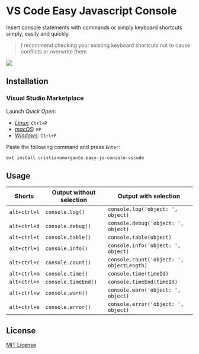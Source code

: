 # VS Code Easy Javascript Console

Insert console statements with commands or simply keyboard shortcuts simply, easily and quickly.
> I recommend checking your existing keyboard shortcuts not to cause conflicts or overwrite them


![](https://media.giphy.com/media/RJMv5dmRoShTUDRRCx/giphy.gif)
## Installation

### Visual Studio Marketplace

Launch _Quick Open_:

- [_Linux_](https://code.visualstudio.com/shortcuts/keyboard-shortcuts-linux.pdf): `Ctrl+P`
- [_macOS_](https://code.visualstudio.com/shortcuts/keyboard-shortcuts-macos.pdf): `⌘P`
- [_Windows_](https://code.visualstudio.com/shortcuts/keyboard-shortcuts-windows.pdf): `Ctrl+P`

Paste the following command and press `Enter`:

```shell
ext install cristianomorgante.easy-js-console-vscode
```
## Usage

| Shorts       | Output without selection  | Output with selection                     |
| ------------ | ------------------------- | ----------------------------------------- |
| `alt+ctrl+l` | `console.log()`           | `console.log('object: ', object)`         |
| `alt+ctrl+d` | `console.debug()`         | `console.debug('object: ', object)`       |
| `alt+ctrl+t` | `console.table()`         | `console.table(object)`                   |
| `alt+ctrl+i` | `console.info()`          | `console.info('object: ', object)`        |
| `alt+ctrl+c` | `console.count()`         | `console.count('object: ', objectLength)` |
| `alt+ctrl+m` | `console.time()`          | `console.time(timeId)`                    |
| `alt+ctrl+n` | `console.timeEnd()`       | `console.timeEnd(timeId)`                 |
| `alt+ctrl+w` | `console.warn()`          | `console.warn('object: ', object)`        |
| `alt+ctrl+e` | `console.error()`         | `console.error('object: ', object)`       |

## License
[MIT License](LICENSE)